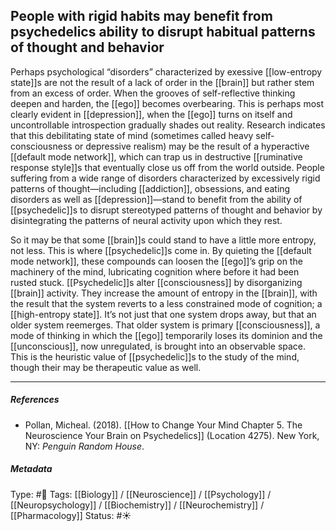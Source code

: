## People with rigid habits may benefit from psychedelics ability to disrupt habitual patterns of thought and behavior # 

Perhaps psychological “disorders” characterized by exessive [[low-entropy state]]s are not the result of a lack of order in the [[brain]] but rather stem from an excess of order. When the grooves of self-reflective thinking deepen and harden, the [[ego]] becomes overbearing. This is perhaps most clearly evident in [[depression]], when the [[ego]] turns on itself and uncontrollable introspection gradually shades out reality. Research indicates that this debilitating state of mind (sometimes called heavy self-consciousness or depressive realism) may be the result of a hyperactive [[default mode network]], which can trap us in destructive [[ruminative response style]]s that eventually close us off from the world outside. People suffering from a wide range of disorders characterized by excessively rigid patterns of thought—including [[addiction]], obsessions, and eating disorders as well as [[depression]]—stand to benefit from the ability of [[psychedelic]]s to disrupt stereotyped patterns of thought and behavior by disintegrating the patterns of neural activity upon which they rest.

So it may be that some [[brain]]s could stand to have a little more entropy, not less. This is where [[psychedelic]]s come in. By quieting the [[default mode network]], these compounds can loosen the [[ego]]’s grip on the machinery of the mind, lubricating cognition where before it had been rusted stuck. [[Psychedelic]]s alter [[consciousness]] by disorganizing [[brain]] activity. They increase the amount of entropy in the [[brain]], with the result that the system reverts to a less constrained mode of cognition; a [[high-entropy state]]. It’s not just that one system drops away, but that an older system reemerges. That older system is primary [[consciousness]], a mode of thinking in which the [[ego]] temporarily loses its dominion and the [[unconscious]], now unregulated, is brought into an observable space. This is the heuristic value of [[psychedelic]]s to the study of the mind, though their may be therapeutic value as well.

___

##### References

- Pollan, Micheal. (2018). [[How to Change Your Mind Chapter 5. The Neuroscience Your Brain on Psychedelics]] (Location 4275). New York, NY: _Penguin Random House_. 

##### Metadata

Type: #🔴 
Tags: [[Biology]] / [[Neuroscience]] / [[Psychology]] / [[Neuropsychology]] / [[Biochemistry]] / [[Neurochemistry]] / [[Pharmacology]] 
Status: #☀️ 
